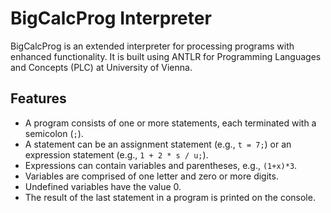 # BigCalcProg Interpreter

BigCalcProg is an extended interpreter for processing programs with enhanced functionality. It is built using ANTLR for Programming Languages and Concepts (PLC) at University of Vienna.

## Features

- A program consists of one or more statements, each terminated with a semicolon (`;`).
- A statement can be an assignment statement (e.g., `t = 7;`) or an expression statement (e.g., `1 + 2 * s / u;`).
- Expressions can contain variables and parentheses, e.g., `(1+x)*3`.
- Variables are comprised of one letter and zero or more digits.
- Undefined variables have the value 0.
- The result of the last statement in a program is printed on the console.
